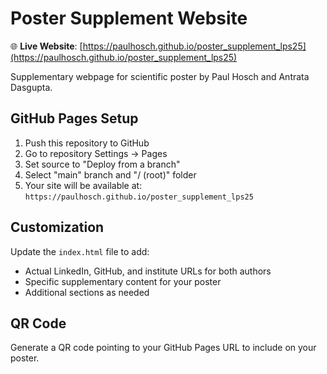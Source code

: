 # Poster Supplement Website

🌐 **Live Website**: [https://paulhosch.github.io/poster_supplement_lps25](https://paulhosch.github.io/poster_supplement_lps25)

Supplementary webpage for scientific poster by Paul Hosch and Antrata Dasgupta.

## GitHub Pages Setup

1. Push this repository to GitHub
2. Go to repository Settings → Pages
3. Set source to "Deploy from a branch"
4. Select "main" branch and "/ (root)" folder
5. Your site will be available at: `https://paulhosch.github.io/poster_supplement_lps25`

## Customization

Update the `index.html` file to add:

- Actual LinkedIn, GitHub, and institute URLs for both authors
- Specific supplementary content for your poster
- Additional sections as needed

## QR Code

Generate a QR code pointing to your GitHub Pages URL to include on your poster.
